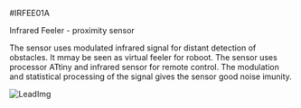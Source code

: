 <!--- Created:2017-01-02T13:45:51.688755: ---> 
<!--- Author:Mlab: ---> 
<!--- AuthorEmail:email@mlab.cz: ---> 
<!--- Tags:None: ---> 
<!--- Ust:rtDescription.en]
Infrared Feeler - proximity sensor

[InfoShortDescription.cs]
Intfračervené tykadlo - senzor na překážky

[InfoLongDescription.en]
The sensor uses modulated infrared signal for distant detection of obstacles. It mmay
be seen as virtual feeler for roboot. The sensor uses processor ATtiny and infrared
sensor for remote control. The modulation and statistical processing of the signal
gives the sensor good noise imunity.

[InfoLongDescription.cs]
Čidlo využívá modulované Ir záření pro bezdotykovou detekci předmětů. Takové virtuální
tykadlo pro roota. Jádrem čidla je procesor řady ATtiny a přijímač Ir pro dálkové
ovládání. Modulace a průměrování signálu zajišťuje zvýšenou odolnost proti rušení.

[End: ---> 
<!--- Name:IRFEE01A: --->
#IRFEE01A 
<!--- LongName --->
Infrared Feeler - proximity sensor
<!--- ELongName ---> 

<!--- Lead --->
The sensor uses modulated infrared signal for distant detection of obstacles. It mmay
be seen as virtual feeler for roboot. The sensor uses processor ATtiny and infrared
sensor for remote control. The modulation and statistical processing of the signal
gives the sensor good noise imunity.
<!--- ELead ---> 

![LeadImg](DOC/SRC/img/IRFEE01A_top_big.jpg) 


​
​
<!--- Description --->
<!--- EDescription --->
<!--- Content --->
<!--- EContent --->
            